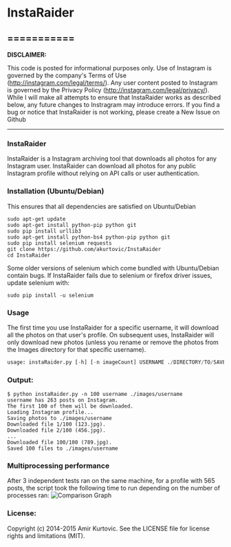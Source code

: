 # InstaRaider
===========
---
**DISCLAIMER:**

This code is posted for informational purposes only. Use of Instagram is governed by the company's Terms of Use (http://instagram.com/legal/terms/). Any user content posted to Instagram is governed by the Privacy Policy (http://instagram.com/legal/privacy/). While I will make all attempts to ensure that InstaRaider works as described below, any future changes to Instragram may introduce errors. If you find a bug or notice that InstaRaider is not working, please create a New Issue on Github

---
### InstaRaider
InstaRaider is a Instagram archiving tool that downloads all photos for any Instagram user.
InstaRaider can download all photos for any public Instagram profile without relying on API calls or user authentication. 

### Installation (Ubuntu/Debian)
This ensures that all dependencies are satisfied on Ubuntu/Debian

    sudo apt-get update
    sudo apt-get install python-pip python git
    sudo pip install urllib3
    sudo apt-get install python-bs4 python-pip python git
    sudo pip install selenium requests
    git clone https://github.com/akurtovic/InstaRaider
    cd InstaRaider
Some older versions of selenium which come bundled with Ubuntu/Debian contain bugs. If InstaRaider fails due to selenium or firefox driver issues, update selenium with:
```
sudo pip install -u selenium
```

### Usage
The first time you use InstaRaider for a specific username, it will download all the photos on that user's profile.
On subsequent uses, InstaRaider will only download new photos (unless you rename or remove the photos from the Images directory for that specific username). 
```python
usage: instaRaider.py [-h] [-n imageCount] USERNAME ./DIRECTORY/TO/SAVE/IMAGES
```

### Output:
```
$ python instaRaider.py -n 100 username ./images/username
username has 263 posts on Instagram.
The first 100 of them will be downloaded.
Loading Instagram profile...
Saving photos to ./images/username
Downloaded file 1/100 (123.jpg).
Downloaded file 2/100 (456.jpg).
...
Downloaded file 100/100 (789.jpg).
Saved 100 files to ./images/username
```
### Multiprocessing performance
After 3 independent tests ran on the same machine, for a profile with 565 posts, the script took the following time to run depending on the number of processes ran:
![Comparison Graph](http://thumbnails105.imagebam.com/47048/ac20ba470478288.jpg "Comparison graph")

### License:
Copyright (c) 2014-2015 Amir Kurtovic. See the LICENSE file for license rights and limitations (MIT).
